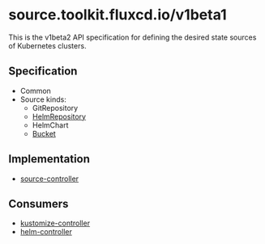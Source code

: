 # source.toolkit.fluxcd.io/v1beta1

This is the v1beta2 API specification for defining the desired state sources of Kubernetes clusters.

## Specification

* Common
* Source kinds:
  + GitRepository
  + [HelmRepository](helmrepositories.md)
  + HelmChart
  + [Bucket](buckets.md)
  
## Implementation

* [source-controller](https://github.com/fluxcd/source-controller/)

## Consumers

* [kustomize-controller](https://github.com/fluxcd/kustomize-controller/)
* [helm-controller](https://github.com/fluxcd/helm-controller/)
